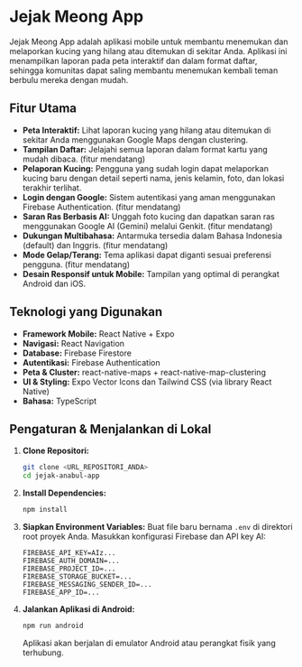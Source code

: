 # Jejak Meong App

Jejak Meong App adalah aplikasi mobile untuk membantu menemukan dan melaporkan kucing yang hilang atau ditemukan di sekitar Anda. Aplikasi ini menampilkan laporan pada peta interaktif dan dalam format daftar, sehingga komunitas dapat saling membantu menemukan kembali teman berbulu mereka dengan mudah.

## Fitur Utama

- **Peta Interaktif:** Lihat laporan kucing yang hilang atau ditemukan di sekitar Anda menggunakan Google Maps dengan clustering.
- **Tampilan Daftar:** Jelajahi semua laporan dalam format kartu yang mudah dibaca. (fitur mendatang)
- **Pelaporan Kucing:** Pengguna yang sudah login dapat melaporkan kucing baru dengan detail seperti nama, jenis kelamin, foto, dan lokasi terakhir terlihat.
- **Login dengan Google:** Sistem autentikasi yang aman menggunakan Firebase Authentication. (fitur mendatang)
- **Saran Ras Berbasis AI:** Unggah foto kucing dan dapatkan saran ras menggunakan Google AI (Gemini) melalui Genkit. (fitur mendatang)
- **Dukungan Multibahasa:** Antarmuka tersedia dalam Bahasa Indonesia (default) dan Inggris. (fitur mendatang)
- **Mode Gelap/Terang:** Tema aplikasi dapat diganti sesuai preferensi pengguna. (fitur mendatang)
- **Desain Responsif untuk Mobile:** Tampilan yang optimal di perangkat Android dan iOS.

## Teknologi yang Digunakan

- **Framework Mobile:** React Native + Expo
- **Navigasi:** React Navigation
- **Database:** Firebase Firestore
- **Autentikasi:** Firebase Authentication
- **Peta & Cluster:** react-native-maps + react-native-map-clustering
- **UI & Styling:** Expo Vector Icons dan Tailwind CSS (via library React Native)
- **Bahasa:** TypeScript

## Pengaturan & Menjalankan di Lokal

1. **Clone Repositori:**
    ```bash
    git clone <URL_REPOSITORI_ANDA>
    cd jejak-anabul-app
    ```

2. **Install Dependencies:**
    ```bash
    npm install
    ```

3. **Siapkan Environment Variables:**
    Buat file baru bernama `.env` di direktori root proyek Anda. Masukkan konfigurasi Firebase dan API key AI:

    ```env
    FIREBASE_API_KEY=AIz...
    FIREBASE_AUTH_DOMAIN=...
    FIREBASE_PROJECT_ID=...
    FIREBASE_STORAGE_BUCKET=...
    FIREBASE_MESSAGING_SENDER_ID=...
    FIREBASE_APP_ID=...
    ```

4. **Jalankan Aplikasi di Android:**
    ```bash
    npm run android
    ```
    Aplikasi akan berjalan di emulator Android atau perangkat fisik yang terhubung.
